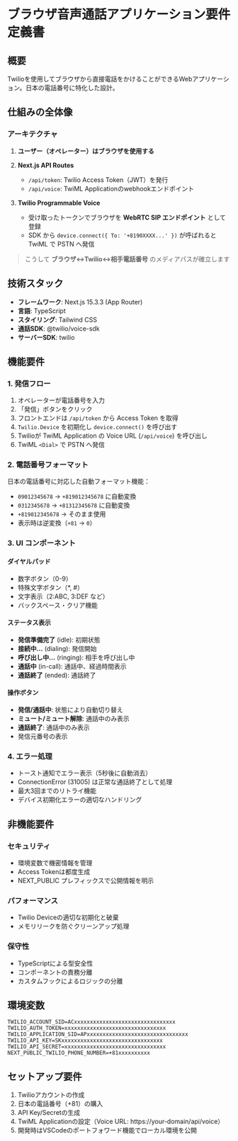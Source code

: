 # ブラウザ音声通話アプリケーション要件定義書

## 概要

Twilioを使用してブラウザから直接電話をかけることができるWebアプリケーション。日本の電話番号に特化した設計。

## 仕組みの全体像

### アーキテクチャ

1. **ユーザー（オペレーター）はブラウザを使用する**

2. **Next.js API Routes**
   - `/api/token`: Twilio Access Token（JWT）を発行
   - `/api/voice`: TwiML Applicationのwebhookエンドポイント

3. **Twilio Programmable Voice**
   - 受け取ったトークンでブラウザを **WebRTC SIP エンドポイント** として登録
   - SDK から `device.connect({ To: '+8190XXXX...' })` が呼ばれると TwiML で PSTN へ発信

> こうして **ブラウザ↔Twilio↔相手電話番号** のメディアパスが確立します

## 技術スタック

- **フレームワーク**: Next.js 15.3.3 (App Router)
- **言語**: TypeScript
- **スタイリング**: Tailwind CSS
- **通話SDK**: @twilio/voice-sdk
- **サーバーSDK**: twilio

## 機能要件

### 1. 発信フロー

1. オペレーターが電話番号を入力
2. 「発信」ボタンをクリック
3. フロントエンドは `/api/token` から Access Token を取得
4. `Twilio.Device` を初期化し `device.connect()` を呼び出す
5. Twilioが TwiML Application の Voice URL (`/api/voice`) を呼び出し
6. TwiML `<Dial>` で PSTN へ発信

### 2. 電話番号フォーマット

日本の電話番号に対応した自動フォーマット機能：

- `09012345678` → `+819012345678` に自動変換
- `0312345678` → `+81312345678` に自動変換
- `+819012345678` → そのまま使用
- 表示時は逆変換（`+81` → `0`）

### 3. UI コンポーネント

#### ダイヤルパッド
- 数字ボタン（0-9）
- 特殊文字ボタン（*, #）
- 文字表示（2:ABC, 3:DEF など）
- バックスペース・クリア機能

#### ステータス表示
- **発信準備完了** (idle): 初期状態
- **接続中...** (dialing): 発信開始
- **呼び出し中...** (ringing): 相手を呼び出し中
- **通話中** (in-call): 通話中、経過時間表示
- **通話終了** (ended): 通話終了

#### 操作ボタン
- **発信/通話中**: 状態により自動切り替え
- **ミュート/ミュート解除**: 通話中のみ表示
- **通話終了**: 通話中のみ表示
- 発信元番号の表示

### 4. エラー処理

- トースト通知でエラー表示（5秒後に自動消去）
- ConnectionError (31005) は正常な通話終了として処理
- 最大3回までのリトライ機能
- デバイス初期化エラーの適切なハンドリング

## 非機能要件

### セキュリティ
- 環境変数で機密情報を管理
- Access Tokenは都度生成
- NEXT_PUBLIC プレフィックスで公開情報を明示

### パフォーマンス
- Twilio Deviceの適切な初期化と破棄
- メモリリークを防ぐクリーンアップ処理

### 保守性
- TypeScriptによる型安全性
- コンポーネントの責務分離
- カスタムフックによるロジックの分離

## 環境変数

```
TWILIO_ACCOUNT_SID=ACxxxxxxxxxxxxxxxxxxxxxxxxxxxxxxxx
TWILIO_AUTH_TOKEN=xxxxxxxxxxxxxxxxxxxxxxxxxxxxxxxx
TWILIO_APPLICATION_SID=APxxxxxxxxxxxxxxxxxxxxxxxxxxxxxxxx
TWILIO_API_KEY=SKxxxxxxxxxxxxxxxxxxxxxxxxxxxxxxxx
TWILIO_API_SECRET=xxxxxxxxxxxxxxxxxxxxxxxxxxxxxxxx
NEXT_PUBLIC_TWILIO_PHONE_NUMBER=+81xxxxxxxxxx
```

## セットアップ要件

1. Twilioアカウントの作成
2. 日本の電話番号（+81）の購入
3. API Key/Secretの生成
4. TwiML Applicationの設定（Voice URL: https://your-domain/api/voice）
5. 開発時はVSCodeのポートフォワード機能でローカル環境を公開 
